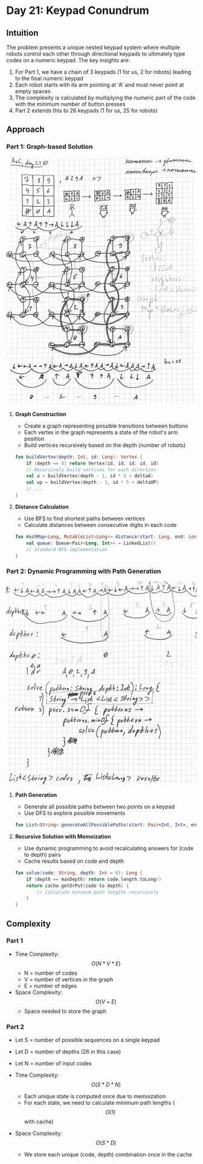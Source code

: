 # Day 21: Keypad Conundrum

## Intuition

The problem presents a unique nested keypad system where multiple robots control each other through directional keypads to ultimately type codes on a numeric keypad. The key insights are:

1. For Part 1, we have a chain of 3 keypads (1 for us, 2 for robots) leading to the final numeric keypad
2. Each robot starts with its arm pointing at 'A' and must never point at empty spaces
3. The complexity is calculated by multiplying the numeric part of the code with the minimum number of button presses
4. Part 2 extends this to 26 keypads (1 for us, 25 for robots)

## Approach

### Part 1: Graph-based Solution

<p align="center">
  <img src="aoc-day-21-1.png"/>
</p>

1. **Graph Construction**
    - Create a graph representing possible transitions between buttons
    - Each vertex in the graph represents a state of the robot's arm position
    - Build vertices recursively based on the depth (number of robots)
   ```kotlin
   fun buildVertex(depth: Int, id: Long): Vertex {
       if (depth == 0) return Vertex(id, id, id, id, id)
       // Recursively build vertices for each direction
       val a = buildVertex(depth - 1, id * 5 + deltaA)
       val up = buildVertex(depth - 1, id * 5 + deltaUP)
       // ...
   }
   ```

2. **Distance Calculation**
    - Use BFS to find shortest paths between vertices
    - Calculate distances between consecutive digits in each code
   ```kotlin
   fun HashMap<Long, MutableList<Long>>.distance(start: Long, end: Long): Int {
       val queue: Queue<Pair<Long, Int>> = LinkedList()
       // Standard BFS implementation
   }
   ```

### Part 2: Dynamic Programming with Path Generation

<p align="center">
  <img src="aoc-day-21-2.png"/>
</p>

1. **Path Generation**
    - Generate all possible paths between two points on a keypad
    - Use DFS to explore possible movements
   ```kotlin
   fun List<String>.generateAllPossiblePaths(start: Pair<Int, Int>, end: Pair<Int, Int>, distance: Int): List<String>
   ```

2. **Recursive Solution with Memoization**
    - Use dynamic programming to avoid recalculating answers for (code to depth) pairs
    - Cache results based on code and depth
   ```kotlin
   fun solve(code: String, depth: Int = 0): Long {
       if (depth == maxDepth) return code.length.toLong()
       return cache.getOrPut(code to depth) {
           // Calculate minimum path lengths recursively
       }
   }
   ```

## Complexity

### Part 1
- Time Complexity: $$O(N * V * E)$$
    - N = number of codes
    - V = number of vertices in the graph
    - E = number of edges
- Space Complexity: $$O(V + E)$$
    - Space needed to store the graph

### Part 2
- Let S = number of possible sequences on a single keypad
- Let D = number of depths (26 in this case)
- Let N = number of input codes
- Time Complexity: $$O(S * D * N)$$
    - Each unique state is computed once due to memoization
    - For each state, we need to calculate minimum path lengths ($$O(1)$$ with cache)

- Space Complexity: $$O(S * D)$$
    - We store each unique (code, depth) combination once in the cache